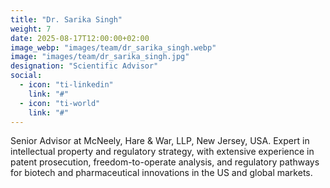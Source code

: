 ```yaml
---
title: "Dr. Sarika Singh"
weight: 7
date: 2025-08-17T12:00:00+02:00
image_webp: "images/team/dr_sarika_singh.webp"
image: "images/team/dr_sarika_singh.jpg"     
designation: "Scientific Advisor"
social:
  - icon: "ti-linkedin"
    link: "#"
  - icon: "ti-world"
    link: "#"
---
```


Senior Advisor at McNeely, Hare & War, LLP, New Jersey, USA. Expert in intellectual property and regulatory strategy, with extensive experience in patent prosecution, freedom-to-operate analysis, and regulatory pathways for biotech and pharmaceutical innovations in the US and global markets.
